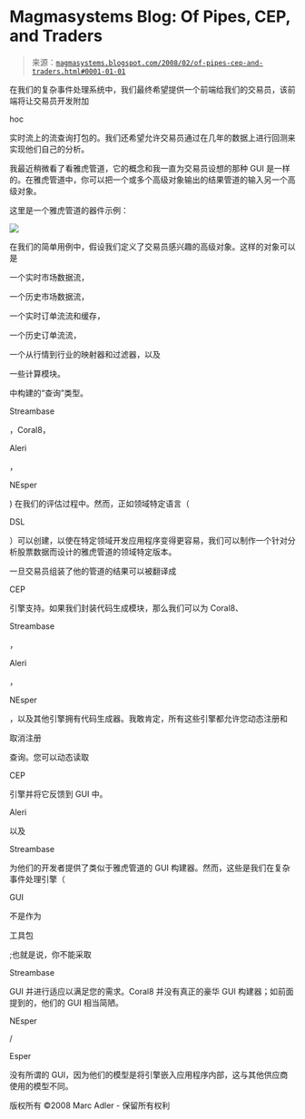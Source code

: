 <!--yml

分类：未分类

日期：2024-05-18 05:03:50

-->

# Magmasystems Blog: Of Pipes, CEP, and Traders

> 来源：[`magmasystems.blogspot.com/2008/02/of-pipes-cep-and-traders.html#0001-01-01`](http://magmasystems.blogspot.com/2008/02/of-pipes-cep-and-traders.html#0001-01-01)

在我们的复杂事件处理系统中，我们最终希望提供一个前端给我们的交易员，该前端将让交易员开发附加

hoc

实时流上的流查询打包的。我们还希望允许交易员通过在几年的数据上进行回测来实现他们自己的分析。

我最近稍微看了看雅虎管道，它的概念和我一直为交易员设想的那种 GUI 是一样的。在雅虎管道中，你可以把一个或多个高级对象输出的结果管道的输入另一个高级对象。

这里是一个雅虎管道的器件示例：

![](http://3.bp.blogspot.com/_BNP90JOg4yU/R8Al0Pk0_KI/AAAAAAAAACg/XTmXTh0KN2A/s1600-h/Yahoo+Pipes.jpg)

在我们的简单用例中，假设我们定义了交易员感兴趣的高级对象。这样的对象可以是

一个实时市场数据流，

一个历史市场数据流，

一个实时订单流流和缓存，

一个历史订单流流，

一个从行情到行业的映射器和过滤器，以及

一些计算模块。

中构建的“查询”类型。

Streambase

，Coral8，

Aleri

，

NEsper

) 在我们的评估过程中。然而，正如领域特定语言（

DSL

）可以创建，以使在特定领域开发应用程序变得更容易，我们可以制作一个针对分析股票数据而设计的雅虎管道的领域特定版本。

一旦交易员组装了他的管道的结果可以被翻译成

CEP

引擎支持。如果我们封装代码生成模块，那么我们可以为 Coral8、

Streambase

，

Aleri

，

NEsper

，以及其他引擎拥有代码生成器。我敢肯定，所有这些引擎都允许您动态注册和

取消注册

查询。您可以动态读取

CEP

引擎并将它反馈到 GUI 中。

Aleri

以及

Streambase

为他们的开发者提供了类似于雅虎管道的 GUI 构建器。然而，这些是我们在复杂事件处理引擎（

GUI

不是作为

工具包

;也就是说，你不能采取

Streambase

GUI 并进行适应以满足您的需求。Coral8 并没有真正的豪华 GUI 构建器；如前面提到的，他们的 GUI 相当简陋。

NEsper

/

Esper

没有所谓的 GUI，因为他们的模型是将引擎嵌入应用程序内部，这与其他供应商使用的模型不同。

版权所有 ©2008 Marc Adler - 保留所有权利
